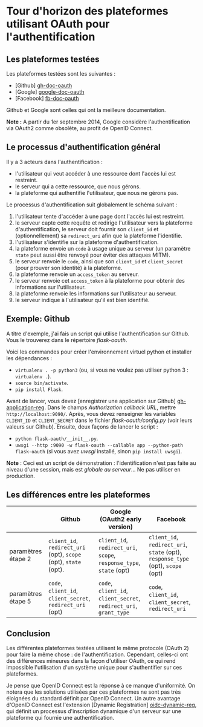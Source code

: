 # Tour d'horizon des plateformes utilisant OAuth pour l'authentification

## Les plateformes testées

Les plateformes testées sont les suivantes :

- [Github] [gh-doc-oauth]
- [Google] [google-doc-oauth]
- [Facebook] [fb-doc-oauth]

Github et Google sont celles qui ont la meilleure documentation.

**Note :** A partir du 1er septembre 2014, Google considère l'authentification via OAuth2 comme obsolète, au profit de OpenID Connect.


## Le processus d'authentification général

Il y a 3 acteurs dans l'authentification :

- l'utilisateur qui veut accéder à une ressource dont l'accès lui est restreint.
- le serveur qui a cette ressource, que nous gérons.
- la plateforme qui authentifie l'utilisateur, que nous ne gérons pas.

Le processus d'authentification suit globalement le schéma suivant :

1. l'utilisateur tente d'accéder à une page dont l'accès lui est restreint.
2. le serveur capte cette requête et redirige l'utilisateur vers la plateforme d'authentification, le serveur doit fournir son `client_id` et (optionnellement) sa `redirect_uri` afin que la plateforme l'identifie.
3. l'utilisateur s'identifie sur la plateforme d'authentification.
4. la plateforme envoie un `code` à usage unique au serveur (un paramètre `state` peut aussi être renvoyé pour éviter des attaques MITM).
5. le serveur renvoie le `code`, ainsi que son `client_id` et `client_secret` (pour prouver son identité) à la plateforme.
6. la plateforme renvoie un `access_token` au serveur.
7. le serveur renvoie cet `access_token` à la plateforme pour obtenir des informations sur l'utilisateur.
8. la plateforme renvoie les informations sur l'utilisateur au serveur.
9. le serveur indique à l'utilisateur qu'il est bien identifié.


## Exemple: Github

A titre d'exemple, j'ai fais un script qui utilise l'authentification sur Github. Vous le trouverez dans le répertoire *flask-oauth*.

Voici les commandes pour créer l'environnement virtuel python et installer les dépendances :
- `virtualenv . -p python3` (ou, si vous ne voulez pas utiliser python 3 : `virtualenv .`).
- `source bin/activate`.
- `pip install Flask`.

Avant de lancer, vous devez [enregistrer une application sur Github] [gh-application-reg]. Dans le champs *Authorization callback URL*, mettre `http://localhost:9090/`.
Après, vous devez renseigner les variables `CLIENT_ID` et `CLIENT_SECRET` dans le fichier *flask-oauth/config.py* (voir leurs valeurs sur Github). Ensuite, deux façons de lancer le script :

- `python flask-oauth/__init__.py`.
- `uwsgi --http :9090 -w flask-oauth --callable app --python-path flask-oauth` (si vous avez *uwsgi* installé, sinon `pip install uwsgi`).

**Note** : Ceci est un script de démonstration : l'identification n'est pas faite au niveau d'une session, mais est *globale au serveur*... Ne pas utiliser en production.


## Les différences entre les plateformes


|                    | Github                                                           | Google (OAuth2 early version)                           | Facebook |
| ------------------ | ---------------------------------------------------------------- | ------------------------------------------------------------- | --- |
| paramètres étape 2 | `client_id`, `redirect_uri` (opt), `scope` (opt), `state` (opt). | `client_id`, `redirect_uri`, `scope`, `response_type`, `state` (opt) | `client_id`, `redirect_uri`, `state` (opt), `response_type` (opt), `scope` (opt) |
| paramètres étape 5 | `code`, `client_id`, `client_secret`, `redirect_uri` (opt)       | `code`, `client_id`, `client_secret`, `redirect_uri`, `grant_type` | `code`, `client_id`, `client_secret`, `redirect_uri` |


[gh-doc-oauth]: https://developer.github.com/v3/oauth/
[google-doc-oauth]: https://developers.google.com/accounts/docs/OAuth2LoginV1
[fb-doc-oauth]: https://developers.facebook.com/docs/facebook-login/manually-build-a-login-flow/v2.0

[gh-application-reg]: https://github.com/settings/applications/new
[oidc-dynamic-reg]: http://openid.net/specs/openid-connect-registration-1_0.html

## Conclusion

Les différentes plateformes testées utilisent le même protocole (OAuth 2) pour faire la même chose : de l'authentification. Cependant, celles-ci ont des différences mineures dans la façon d'utiliser OAuth, ce qui rend impossible l'utilisation d'un système unique pour s'authentifier sur ces plateformes.

Je pense que OpenID Connect est la réponse à ce manque d'uniformité. On notera que les solutions utilisées par ces plateformes ne sont pas très éloignées du standard définit par OpenID Connect.
Un autre avantage d'OpenID Connect est l'extension [Dynamic Registration] [oidc-dynamic-reg], qui définit un processus d'inscription dynamique d'un serveur sur une plateforme qui fournie une authentification.
